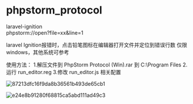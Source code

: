 # phpstorm_protocol
laravel-ignition   
phpstorm://open?file=xx&line=1

laravel Ignition报错时，点击铅笔图标在编辑器打开文件并定位到错误行数
仅限windows，其他系统可参考

使用方法：
1.解压文件到 PhpStorm Protocol (Win).rar 到 C:\Program Files
2.运行 run_editor.reg 
3.修改 run_editor.js 相关配置


![87213dfc16f9da8b36561b493de65cb1](https://github.com/user-attachments/assets/2dd50326-7195-4225-9589-1dda9a75183b)

![e24e8b91280f68815ca5abd111ad49c3](https://github.com/user-attachments/assets/4bf53fd3-733e-4e23-ab0c-c4bd7138b226)

